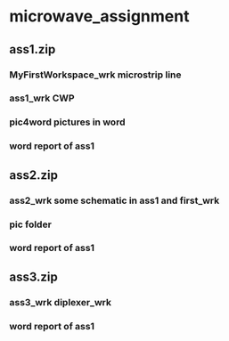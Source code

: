 # microwave_assignment

## ass1.zip
### MyFirstWorkspace_wrk  microstrip line
### ass1_wrk  CWP
### pic4word  pictures in word
### word  report of ass1


## ass2.zip
### ass2_wrk  some schematic in ass1 and first_wrk
### pic folder
### word  report of ass1


## ass3.zip
### ass3_wrk  diplexer_wrk
### word  report of ass1
